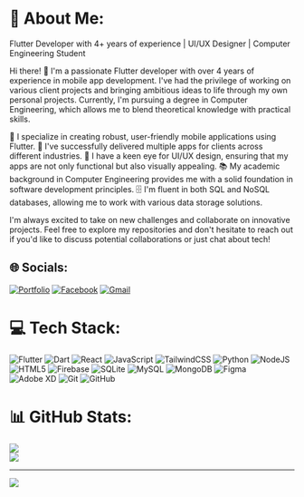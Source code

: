 # 💫 About Me:
Flutter Developer with 4+ years of experience | UI/UX Designer | Computer Engineering Student

Hi there! 👋 I'm a passionate Flutter developer with over 4 years of experience in mobile app development. I've had the privilege of working on various client projects and bringing ambitious ideas to life through my own personal projects. Currently, I'm pursuing a degree in Computer Engineering, which allows me to blend theoretical knowledge with practical skills.

🚀 I specialize in creating robust, user-friendly mobile applications using Flutter.
💼 I've successfully delivered multiple apps for clients across different industries.
🎨 I have a keen eye for UI/UX design, ensuring that my apps are not only functional but also visually appealing.
📚 My academic background in Computer Engineering provides me with a solid foundation in software development principles.
🗄️ I'm fluent in both SQL and NoSQL databases, allowing me to work with various data storage solutions.

I'm always excited to take on new challenges and collaborate on innovative projects. Feel free to explore my repositories and don't hesitate to reach out if you'd like to discuss potential collaborations or just chat about tech!

## 🌐 Socials:
[![Portfolio](https://img.shields.io/badge/Portfolio-%23000000.svg?style=for-the-badge&logo=firefox&logoColor=#FF7139)](https://benouarwahab.netlify.app/)
[![Facebook](https://img.shields.io/badge/Facebook-%231877F2.svg?style=for-the-badge&logo=Facebook&logoColor=white)](https://facebook.com/albertishigawa)
[![Gmail](https://img.shields.io/badge/Gmail-D14836?style=for-the-badge&logo=gmail&logoColor=white)](mailto:benouarabdelouahab@gmail.com)

# 💻 Tech Stack:
![Flutter](https://img.shields.io/badge/Flutter-%2302569B.svg?style=for-the-badge&logo=Flutter&logoColor=white) ![Dart](https://img.shields.io/badge/dart-%230175C2.svg?style=for-the-badge&logo=dart&logoColor=white) ![React](https://img.shields.io/badge/react-%2320232a.svg?style=for-the-badge&logo=react&logoColor=%2361DAFB) ![JavaScript](https://img.shields.io/badge/javascript-%23323330.svg?style=for-the-badge&logo=javascript&logoColor=%23F7DF1E) ![TailwindCSS](https://img.shields.io/badge/tailwindcss-%2338B2AC.svg?style=for-the-badge&logo=tailwind-css&logoColor=white) ![Python](https://img.shields.io/badge/python-3670A0?style=for-the-badge&logo=python&logoColor=ffdd54) ![NodeJS](https://img.shields.io/badge/node.js-6DA55F?style=for-the-badge&logo=node.js&logoColor=white) ![HTML5](https://img.shields.io/badge/html5-%23E34F26.svg?style=for-the-badge&logo=html5&logoColor=white) ![Firebase](https://img.shields.io/badge/firebase-%23039BE5.svg?style=for-the-badge&logo=firebase) ![SQLite](https://img.shields.io/badge/sqlite-%2307405e.svg?style=for-the-badge&logo=sqlite&logoColor=white) ![MySQL](https://img.shields.io/badge/mysql-%2300f.svg?style=for-the-badge&logo=mysql&logoColor=white) ![MongoDB](https://img.shields.io/badge/MongoDB-%234ea94b.svg?style=for-the-badge&logo=mongodb&logoColor=white) ![Figma](https://img.shields.io/badge/figma-%23F24E1E.svg?style=for-the-badge&logo=figma&logoColor=white) ![Adobe XD](https://img.shields.io/badge/Adobe%20XD-470137?style=for-the-badge&logo=Adobe%20XD&logoColor=#FF61F6) ![Git](https://img.shields.io/badge/git-%23F05033.svg?style=for-the-badge&logo=git&logoColor=white) ![GitHub](https://img.shields.io/badge/github-%23121011.svg?style=for-the-badge&logo=github&logoColor=white)

# 📊 GitHub Stats:
![](https://github-readme-streak-stats.herokuapp.com/?user=benouarAbdou&theme=dark&hide_border=false)<br/>
![](https://github-readme-stats.vercel.app/api/top-langs/?username=benouarAbdou&theme=dark&hide_border=false&include_all_commits=false&count_private=false&layout=compact)

---
[![](https://visitcount.itsvg.in/api?id=benouarAbdou&icon=0&color=0)](https://visitcount.itsvg.in)
